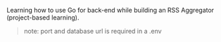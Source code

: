 Learning how to use Go for back-end while building an RSS Aggregator (project-based learning).
> note: port and database url is required in a .env